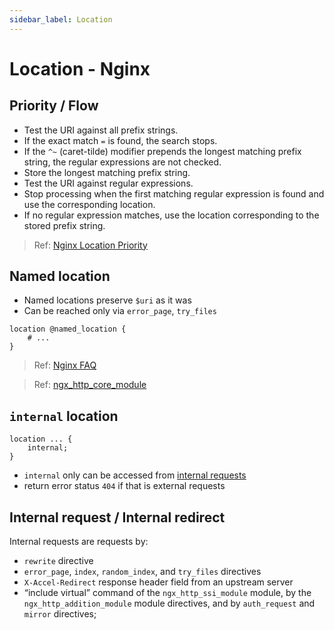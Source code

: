 ```yaml
---
sidebar_label: Location
---
```


# Location - Nginx

## Priority / Flow

- Test the URI against all prefix strings.
- If the exact match `=` is found, the search stops.
- If the `^~` (caret-tilde) modifier prepends the longest matching prefix string, the regular expressions are not checked.
- Store the longest matching prefix string.
- Test the URI against regular expressions.
- Stop processing when the first matching regular expression is found and use the corresponding location.
- If no regular expression matches, use the location corresponding to the stored prefix string.

> Ref: [Nginx Location Priority](https://docs.nginx.com/nginx/admin-guide/web-server/web-server/#nginx-location-priority)

## Named location

- Named locations preserve `$uri` as it was
- Can be reached only via `error_page`, `try_files`

```nginx
location @named_location {
    # ...
}
```

> Ref: [Nginx FAQ](https://www.nginx.com/resources/wiki/community/faq/#what-does-this-thing-mean)

> Ref: [ngx_http_core_module](https://nginx.org/en/docs/http/ngx_http_core_module.html#location)

## `internal` location

```nginx
location ... {
    internal;
}
```

- `internal` only can be accessed from [internal requests](#internal-request--internal-redirect)
- return error status `404` if that is external requests

## Internal request / Internal redirect

Internal requests are requests by:

- `rewrite` directive
- `error_page`, `index`, `random_index`, and `try_files` directives
- `X-Accel-Redirect` response header field from an upstream server
- “include virtual” command of the `ngx_http_ssi_module` module, by the `ngx_http_addition_module` module directives, and by `auth_request` and `mirror` directives;
